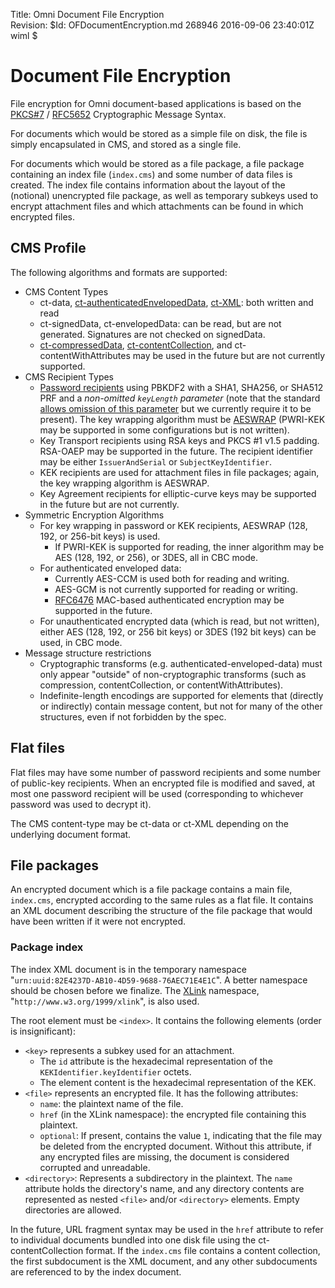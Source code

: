 Title:  Omni Document File Encryption  
Revision: $Id: OFDocumentEncryption.md 268946 2016-09-06 23:40:01Z wiml $

# Document File Encryption

File encryption for Omni document-based applications is based on the [PKCS#7][wp-pkcs] / [RFC5652][rfc5652] Cryptographic Message Syntax.

For documents which would be stored as a simple file on disk, the file is simply encapsulated in CMS, and stored as a single file.

For documents which would be stored as a file package, a file package containing an index file (`index.cms`) and some number of data files is created. The index file contains information about the layout of the (notional) unencrypted file package, as well as temporary subkeys used to encrypt attachment files and which attachments can be found in which encrypted files.

## CMS Profile

The following algorithms and formats are supported:

* CMS Content Types
    * ct-data, [ct-authenticatedEnvelopedData][rfc5083], [ct-XML][rfc5485]: both written and read
    * ct-signedData, ct-envelopedData: can be read, but are not generated. Signatures are not checked on signedData.
    * [ct-compressedData][rfc3274], [ct-contentCollection][rfc4073], and ct-contentWithAttributes may be used in the future but are not currently supported.
* CMS Recipient Types
    * [Password recipients][rfc3211] using PBKDF2 with a SHA1, SHA256, or SHA512 PRF and a *non-omitted `keyLength` parameter* (note that the standard [allows omission of this parameter][rfc2898] but we currently require it to be present). The key wrapping algorithm must be [AESWRAP][rfc3565] (PWRI-KEK may be supported in some configurations but is not written).
    * Key Transport recipients using RSA keys and PKCS #1 v1.5 padding. RSA-OAEP may be supported in the future. The recipient identifier may be either `IssuerAndSerial` or `SubjectKeyIdentifier`.
    * KEK recipients are used for attachment files in file packages; again, the key wrapping algorithm is AESWRAP.
    * Key Agreement recipients for elliptic-curve keys may be supported in the future but are not currently.
* Symmetric Encryption Algorithms
    * For key wrapping in password or KEK recipients, AESWRAP (128, 192, or 256-bit keys) is used.
        * If PWRI-KEK is supported for reading, the inner algorithm may be AES (128, 192, or 256), or 3DES, all in CBC mode.
    * For authenticated enveloped data:
        * Currently AES-CCM is used both for reading and writing.
        * AES-GCM is not currently supported for reading or writing.
        * [RFC6476][rfc6476] MAC-based authenticated encryption may be supported in the future.
    * For unauthenticated encrypted data (which is read, but not written), either AES (128, 192, or 256 bit keys) or 3DES (192 bit keys) can be used, in CBC mode.
* Message structure restrictions
    * Cryptographic transforms (e.g. authenticated-enveloped-data) must only appear "outside" of non-cryptographic transforms (such as compression, contentCollection, or contentWithAttributes).
    * Indefinite-length encodings are supported for elements that (directly or indirectly) contain message content, but not for many of the other structures, even if not forbidden by the spec.        

[wp-pkcs]: https://en.wikipedia.org/wiki/PKCS
[rfc2898]: https://tools.ietf.org/html/rfc2898
[rfc3211]: https://tools.ietf.org/html/rfc3211
[rfc3274]: https://tools.ietf.org/html/rfc3274
[rfc3565]: https://tools.ietf.org/html/rfc3565
[rfc4073]: https://tools.ietf.org/html/rfc4073
[rfc5083]: https://tools.ietf.org/html/rfc5083
[rfc5485]: https://tools.ietf.org/html/rfc5485
[rfc5652]: https://tools.ietf.org/html/rfc5652
[rfc5911]: https://tools.ietf.org/html/rfc5911
[rfc6476]: https://tools.ietf.org/html/rfc6476

## Flat files

Flat files may have some number of password recipients and some number of public-key recipients. When an encrypted file is modified and saved, at most one password recipient will be used (corresponding to whichever password was used to decrypt it).

The CMS content-type may be ct-data or ct-XML depending on the underlying document format.

## File packages

An encrypted document which is a file package contains a main file, `index.cms`, encrypted according to the same rules as a flat file.
It contains an XML document describing the structure of the file package that would have been written if it were not encrypted.

### Package index

The index XML document is in the temporary namespace "`urn:uuid:82E4237D-AB10-4D59-9688-76AEC71E4E1C`". A better namespace should be chosen before we finalize. The [XLink][xlink] namespace, "`http://www.w3.org/1999/xlink`", is also used.

The root element must be `<index>`. It contains the following elements (order is insignificant):

* `<key>` represents a subkey used for an attachment.
    * The `id` attribute is the hexadecimal representation of the `KEKIdentifier.keyIdentifier` octets.
    * The element content is the hexadecimal representation of the KEK.
* `<file>` represents an encrypted file. It has the following attributes:
    * `name`: the plaintext name of the file.
    * `href` (in the XLink namespace): the encrypted file containing this plaintext.
    * `optional`: If present, contains the value `1`, indicating that the file may be deleted from the encrypted document. Without this attribute, if any encrypted files are missing, the document is considered corrupted and unreadable.
* `<directory>`: Represents a subdirectory in the plaintext. The `name` attribute holds the directory's name, and any directory contents are represented as nested `<file>` and/or `<directory>` elements. Empty directories are allowed.

In the future, URL fragment syntax may be used in the `href` attribute to refer to individual documents bundled into one disk file using the ct-contentCollection format. If the `index.cms` file contains a content collection, the first subdocument is the XML document, and any other subdocuments are referenced to by the index document.

[xlink]: https://www.w3.org/TR/xlink11/
